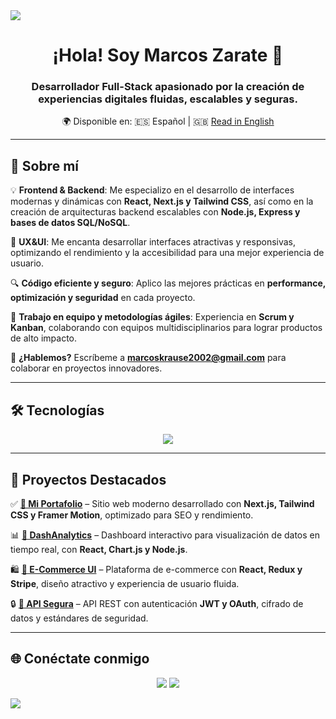 <!-- Divisor horizontal -->
<img src="https://user-images.githubusercontent.com/73097560/115834477-dbab4500-a447-11eb-908a-139a6edaec5c.gif">

<h1 align="center">¡Hola! Soy Marcos Zarate 👋</h1>
<h3 align="center">Desarrollador Full-Stack apasionado por la creación de experiencias digitales fluidas, escalables y seguras.</h3>

<p align="center">
    🌍 Disponible en:  
    🇪🇸 Español | 🇬🇧 <a href="https://github.com/mazax28/mazax28_2" target="_blank">Read in English</a>
</p>

---

## 🚀 Sobre mí  
💡 **Frontend & Backend**: Me especializo en el desarrollo de interfaces modernas y dinámicas con **React, Next.js y Tailwind CSS**, así como en la creación de arquitecturas backend escalables con **Node.js, Express y bases de datos SQL/NoSQL**.  

🎨 **UX&UI**: Me encanta desarrollar interfaces atractivas y responsivas, optimizando el rendimiento y la accesibilidad para una mejor experiencia de usuario.  

🔍 **Código eficiente y seguro**: Aplico las mejores prácticas en **performance, optimización y seguridad** en cada proyecto.  

📌 **Trabajo en equipo y metodologías ágiles**: Experiencia en **Scrum y Kanban**, colaborando con equipos multidisciplinarios para lograr productos de alto impacto.  

📩 **¿Hablemos?** Escríbeme a **[marcoskrause2002@gmail.com](mailto:marcoskrause2002@gmail.com)** para colaborar en proyectos innovadores.  

---

## 🛠️ Tecnologías  
<p align="center">
    <img src="https://skillicons.dev/icons?i=html,css,js,ts,react,nextjs,tailwind,materialui,sass,nodejs,bun,vite,express,prisma,django,flask,mongodb,postgres,jest,postman,docker,firebase,supabase,figma,linux,git,github,vscode&perline=7">
</p>

---

## 🚀 Proyectos Destacados  
✅ **[🔗 Mi Portafolio](https://miportafolio.com)** – Sitio web moderno desarrollado con **Next.js, Tailwind CSS y Framer Motion**, optimizado para SEO y rendimiento.  

📊 **[🔗 DashAnalytics](https://github.com/marcos/dashanalytics)** – Dashboard interactivo para visualización de datos en tiempo real, con **React, Chart.js y Node.js**.  

🛍️ **[🔗 E-Commerce UI](https://github.com/marcos/ecommerce-ui)** – Plataforma de e-commerce con **React, Redux y Stripe**, diseño atractivo y experiencia de usuario fluida.  

🔒 **[🔗 API Segura](https://github.com/marcos/api-security)** – API REST con autenticación **JWT y OAuth**, cifrado de datos y estándares de seguridad.  

---

## 🌐 Conéctate conmigo  
<p align="center">
  <a href="https://linkedin.com/in/tuusuario" target="_blank"><img src="https://img.shields.io/badge/LinkedIn-blue?style=for-the-badge&logo=linkedin"></a>
  <a href="mailto:marcoskrause2002@gmail.com"><img src="https://img.shields.io/badge/Email-red?style=for-the-badge&logo=gmail"></a>
</p>

<!-- Divisor horizontal -->
<img src="https://user-images.githubusercontent.com/73097560/115834477-dbab4500-a447-11eb-908a-139a6edaec5c.gif">
